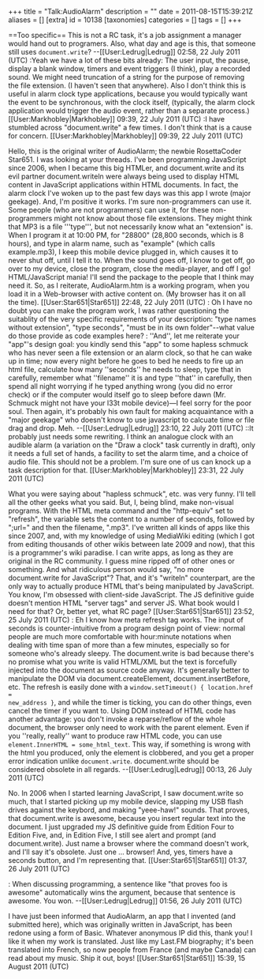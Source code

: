 +++
title = "Talk:AudioAlarm"
description = ""
date = 2011-08-15T15:39:21Z
aliases = []
[extra]
id = 10138
[taxonomies]
categories = []
tags = []
+++

==Too specific==
This is not a RC task, it's a job assignment a manager would hand out to programers.  Also, what day and age is this, that someone still uses <code>document.write</code>? --[[User:Ledrug|Ledrug]] 02:58, 22 July 2011 (UTC)
:Yeah we have a lot of these bits already: The user input, the pause, display a blank window, timers and event triggers (I think), play a recorded sound. We might need truncation of a string for the purpose of removing the file extension. (I haven't seen that anywhere). Also I don't think this is useful in alarm clock type applications, because you would typically want the event to be synchronous, with the clock itself, (typically, the alarm clock application would trigger the audio event, rather than a separate process.) [[User:Markhobley|Markhobley]] 09:39, 22 July 2011 (UTC)
:I have stumbled across "document.write" a few times. I don't think that is a cause for concern. [[User:Markhobley|Markhobley]] 09:39, 22 July 2011 (UTC)

Hello, this is the original writer of AudioAlarm; the newbie RosettaCoder Star651. I was looking at your threads. I've been programming JavaScript since 2006, when I became this big HTMLer, and document.write and its evil partner document.writeln were always being used to display HTML content in JavaScript applications within HTML documents. In fact, the alarm clock I've woken up to the past few days was this app I wrote (major geekage). And, I'm positive it works. I'm sure non-programmers can use it. Some people (who are not programmers) can use it, for these non-programmers might not know about those file extensions. They might think that MP3 is a file '''type''', but not necessarily know what an "extension" is. When I program it at 10:00 PM, for "28800" (28,800 seconds, which is 8 hours), and type in alarm name, such as "example" (which calls example.mp3), I keep this mobile device plugged in, which causes it to never shut off, until I tell it to. When the sound goes off, I know to get off, go over to my device, close the program, close the media-player, and off I go! HTML/JavaScript mania! I'll send the package to the people that I think may need it. So, as I reiterate, AudioAlarm.htm is a working program, when you load it in a Web-browser with active content on. (My browser has it on all the time). [[User:Star651|Star651]] 22:48, 22 July 2011 (UTC)
: Oh I have no doubt you can make the program work, I was rather questioning the suitablity of the very specific requirements of your description: "type names without extension", "type seconds", "must be in its own folder"--what value do those provide as code examples here?
: ''And'', let me reiterate your "app"'s design goal: you kindly send this "app" to some hapless schmuck who has never seen a file extension or an alarm clock, so that he can wake up in time; now every night before he goes to bed he needs to fire up an html file, calculate how many ''seconds'' he needs to sleep, type that in carefully, remember what ''filename'' it is and type ''that'' in carefully, then spend all night worrying if he typed anything wrong (you did no error check) or if the computer would itself go to sleep before dawn (Mr. Schmuck might not have your l33t mobile device)&mdash;I feel sorry for the poor soul.  Then again, it's probably his own fault for making acquaintance with a "major geekage" who doesn't know to use javascript to calcuate time or file drag and drop.  Meh. --[[User:Ledrug|Ledrug]] 23:10, 22 July 2011 (UTC)
::It probably just needs some rewriting. I think an analogue clock with an audible alarm (a variation on the "Draw a clock" task currently in draft), only it needs a full set of hands, a facility to set the alarm time, and a choice of audio file. This should not be a problem. I'm sure one of us can knock up a task description for that. [[User:Markhobley|Markhobley]] 23:31, 22 July 2011 (UTC)

What you were saying about "hapless schmuck", etc. was very funny. I'll tell all the other geeks what you said. But, I, being blind, make non-visual programs. With the HTML meta command and the "http-equiv" set to "refresh", the variable sets the content to a number of seconds, followed by ";url=" and then the filename, ".mp3". I've written all kinds of apps like this since 2007, and, with my knowledge of using MediaWiki editing (which I got from editing thousands of other wikis between late 2009 and now), that this is a programmer's wiki paradise. I can write apps, as long as they are original in the RC community. I guess mine ripped off of other ones or something. And what ridiculous person would say, "no more document.write for JavaScript"? That, and it's "writeln" counterpart, are the only way to actually produce HTML that's being manipulated by JavaScript. You know, I'm obsessed with client-side JavaScript. The JS definitive guide doesn't mention HTML "server tags" and server JS. What book would I need for that? Or, better yet, what RC page? [[User:Star651|Star651]] 23:52, 25 July 2011 (UTC)
: Eh I know how meta refresh tag works.  The input of seconds is counter-intuitive from a program design point of view: normal people are much more comfortable with hour:minute notations when dealing with time span of more than a few minutes, especially so for someone who's already sleepy.  The document.write is bad because there's no promise what you write is valid HTML/XML but the text is forcefully injected into the document as source code anyway.  It's generally better to manipulate the DOM via document.createElement, document.insertBefore, etc.  The refresh is easily  done with a <code>window.setTimeout() { location.href = new_address }</code>, and while the timer is ticking, you can do other things, even cancel the timer if you want to.  Using DOM instead of HTML code has another advantage: you don't invoke a reparse/reflow of the whole document, the browser only need to work with the parent element.  Even if you ''really, really'' want to produce raw HTML code, you can use <code>element.InnerHTML = some_html_text</code>.  This way, if something is wrong with the html you produced, only the element is clobbered, and you get a proper error indication unlike <code>document.write</code>.  document.write should be considered obsolete in all regards. --[[User:Ledrug|Ledrug]] 00:13, 26 July 2011 (UTC)

No. In 2006 when I started learning JavaScript, I saw document.write so much, that I started picking up my mobile device, slapping my USB flash drives against the keybord, and making "yeee-haw!" sounds. That proves, that document.write is awesome, because you insert regular text into the document. I just upgraded my JS definitive guide from Edition Four to Edition Five, and, in Edition Five, I still see alert and prompt (and document.write). Just name a browser where the command doesn't work, and I'll say it's obsolete. Just one ... browser! And, yes, timers have a seconds button, and I'm representing that. [[User:Star651|Star651]] 01:37, 26 July 2011 (UTC)

: When discussing programming, a sentence like "that proves foo is awesome" automatically wins the argument, because that sentence is awesome.  You won. --[[User:Ledrug|Ledrug]] 01:56, 26 July 2011 (UTC)

I have just been informed that AudioAlarm, an app that I invented (and submitted here), which was originally written in JavaScript, has been redone using a form of Basic. Whatever anonymous IP did this, thank you! I like it when my work is translated. Just like my Last.FM biography; it's been translated into French, so now people from France (and maybe Canada) can read about my music. Ship it out, boys! [[User:Star651|Star651]] 15:39, 15 August 2011 (UTC)
